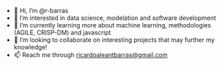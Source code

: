 - 👋 Hi, I’m @r-barras
- 👀 I’m interested in data science, modelation and software development
- 🌱 I’m currently learning more about machine learning, methodologies (AGILE, CRISP-DM) and javascript
- 💞️ I’m looking to collaborate on interesting projects that may further my knowledge!
- 📫 Reach me through ricardoaleantbarras@gmail.com

<!---
r-barras/r-barras is a ✨ special ✨ repository because its `README.md` (this file) appears on your GitHub profile.
You can click the Preview link to take a look at your changes.
--->
